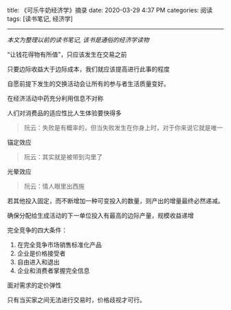 title: 《可乐牛奶经济学》摘录
date: 2020-03-29 4:37 PM
categories: 阅读
tags: [读书笔记, 经济学]

---

*本文为整理以前的读书笔记, 该书是通俗的经济学读物*

“让钱花得物有所值”，只应该发生在交易之前

只要边际收益大于边际成本，我们就应该提高进行此事的程度

自愿前提下发生的交换活动会让所有的参与者生活质量变好。

<!--more-->

在经济活动中药充分利用信息不对称

人们对消费品的适应性比人生体验要快得多
> 阮云：失败是有概率的，但当失败发生在你身上时，对于你来说它就是唯一

锚定效应
> 阮云：其实就是被带到沟里了

光晕效应
> 阮云：情人眼里出西施

若其他投入固定，而不断增加一种可变投入的数量，则产出的增量最终必然递减。

确保分配给生成活动的下一单位投入有最高的边际产量，规模收益递增

完全竞争的四大条件：
1. 在完全竞争市场销售标准化产品
2. 企业是价格接受者
3. 自由进入和退出
4. 企业和消费者掌握完全信息

面对需求的定价弹性

只有当买家之间无法进行交易时，价格歧视才可行。

